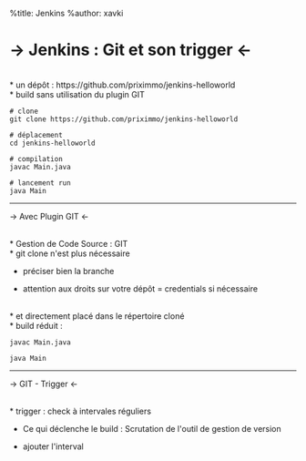 %title: Jenkins
%author: xavki

-> Jenkins : Git et son trigger <-
========


<br>
* un dépôt :
https://github.com/priximmo/jenkins-helloworld

<br>
* build sans utilisation du plugin GIT

```
# clone
git clone https://github.com/priximmo/jenkins-helloworld

# déplacement
cd jenkins-helloworld

# compilation
javac Main.java

# lancement run
java Main
```

-------------------------------------------------------------


-> Avec Plugin GIT <-


<br>
* Gestion de Code Source : GIT


<br>
* git clone n'est plus nécessaire


* préciser bien la branche


* attention aux droits sur votre dépôt = credentials si nécessaire


<br>
* et directement placé dans le répertoire cloné


<br>
* build réduit :

```
javac Main.java

java Main
```


-------------------------------------------------------------



-> GIT - Trigger <-


<br>
* trigger : check à intervales réguliers 



* Ce qui déclenche le build : Scrutation de l'outil de gestion de version



* ajouter l'interval



